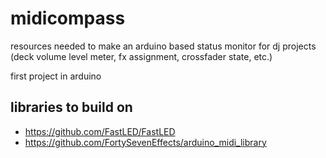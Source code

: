 # midicompass

resources needed to make an arduino based status monitor for dj projects (deck volume level meter, fx assignment, crossfader state, etc.)

first project in arduino

## libraries to build on

* https://github.com/FastLED/FastLED
* https://github.com/FortySevenEffects/arduino_midi_library
